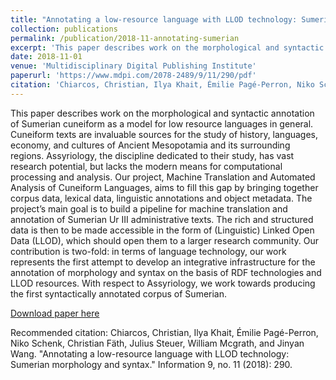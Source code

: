 ```yaml
---
title: "Annotating a low-resource language with LLOD technology: Sumerian morphology and syntax"
collection: publications
permalink: /publication/2018-11-annotating-sumerian
excerpt: 'This paper describes work on the morphological and syntactic annotation of Sumerian cuneiform as a model for low resource languages in general. Cuneiform texts are invaluable sources for the study of history, languages, economy, and cultures of Ancient Mesopotamia and its surrounding regions. Assyriology, the discipline dedicated to their study, has vast research potential, but lacks the modern means for computational processing and analysis. Our project, Machine Translation and Automated Analysis of Cuneiform Languages, aims to fill this gap by bringing together corpus data, lexical data, linguistic annotations and object metadata. The project’s main goal is to build a pipeline for machine translation and annotation of Sumerian Ur III administrative texts. The rich and structured data is then to be made accessible in the form of (Linguistic) Linked Open Data (LLOD), which should open them to a larger research community. Our contribution is two-fold: in terms of language technology, our work represents the first attempt to develop an integrative infrastructure for the annotation of morphology and syntax on the basis of RDF technologies and LLOD resources. With respect to Assyriology, we work towards producing the first syntactically annotated corpus of Sumerian.'
date: 2018-11-01
venue: 'Multidisciplinary Digital Publishing Institute'
paperurl: 'https://www.mdpi.com/2078-2489/9/11/290/pdf'
citation: 'Chiarcos, Christian, Ilya Khait, Émilie Pagé-Perron, Niko Schenk, Christian Fäth, Julius Steuer, William Mcgrath, and Jinyan Wang. "Annotating a low-resource language with LLOD technology: Sumerian morphology and syntax." Information 9, no. 11 (2018): 290.'
---
```

This paper describes work on the morphological and syntactic annotation of Sumerian cuneiform as a model for low resource languages in general. Cuneiform texts are invaluable sources for the study of history, languages, economy, and cultures of Ancient Mesopotamia and its surrounding regions. Assyriology, the discipline dedicated to their study, has vast research potential, but lacks the modern means for computational processing and analysis. Our project, Machine Translation and Automated Analysis of Cuneiform Languages, aims to fill this gap by bringing together corpus data, lexical data, linguistic annotations and object metadata. The project’s main goal is to build a pipeline for machine translation and annotation of Sumerian Ur III administrative texts. The rich and structured data is then to be made accessible in the form of (Linguistic) Linked Open Data (LLOD), which should open them to a larger research community. Our contribution is two-fold: in terms of language technology, our work represents the first attempt to develop an integrative infrastructure for the annotation of morphology and syntax on the basis of RDF technologies and LLOD resources. With respect to Assyriology, we work towards producing the first syntactically annotated corpus of Sumerian.

[Download paper here](https://www.mdpi.com/2078-2489/9/11/290/pdf)

Recommended citation: Chiarcos, Christian, Ilya Khait, Émilie Pagé-Perron, Niko Schenk, Christian Fäth, Julius Steuer, William Mcgrath, and Jinyan Wang. "Annotating a low-resource language with LLOD technology: Sumerian morphology and syntax." Information 9, no. 11 (2018): 290.